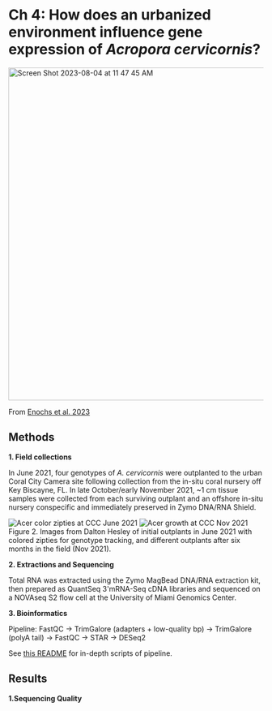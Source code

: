# Ch 4: How does an urbanized environment influence gene expression of *Acropora cervicornis*?

<img width="656" alt="Screen Shot 2023-08-04 at 11 47 45 AM" src="https://github.com/ademerlis/AcerCCC/assets/56000927/db381d49-a962-4656-ad18-21efcd8a5c77">

From [Enochs et al. 2023](https://www.nature.com/articles/s41598-023-33467-7)


## Methods

**1. Field collections**

In June 2021, four genotypes of *A. cervicornis* were outplanted to the urban Coral City Camera site following collection from the in-situ coral nursery off Key Biscayne, FL. In late October/early November 2021, ~1 cm tissue samples were collected from each surviving outplant and an offshore in-situ nursery conspecific and immediately preserved in Zymo DNA/RNA Shield. 

![Acer color zipties at CCC June 2021](https://github.com/ademerlis/AcerCCC/assets/56000927/fa307ad4-e7ec-4225-b149-f7c8bd39edc5)
![Acer growth at CCC Nov 2021](https://github.com/ademerlis/AcerCCC/assets/56000927/828eb7dd-2f96-462b-a472-ef618a68dcc0)
Figure 2. Images from Dalton Hesley of initial outplants in June 2021 with colored zipties for genotype tracking, and different outplants after six months in the field (Nov 2021).

**2. Extractions and Sequencing**

Total RNA was extracted using the Zymo MagBead DNA/RNA extraction kit, then prepared as QuantSeq 3'mRNA-Seq cDNA libraries and sequenced on a NOVAseq S2 flow cell at the University of Miami Genomics Center.

**3. Bioinformatics**

Pipeline: FastQC -> TrimGalore (adapters + low-quality bp) -> TrimGalore (polyA tail) -> FastQC -> STAR -> DESeq2

See [this README](https://github.com/ademerlis/AcerCCC/blob/main/bioinformatics/README.md) for in-depth scripts of pipeline.

## Results

**1.Sequencing Quality**


